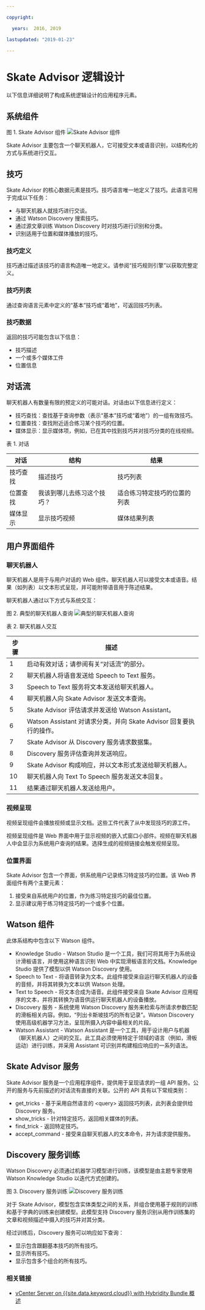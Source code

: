 ```yaml
---

copyright:

  years:  2016, 2019

lastupdated: "2019-01-23"

---
```


# Skate Advisor 逻辑设计

以下信息详细说明了构成系统逻辑设计的应用程序元素。

## 系统组件

图 1. Skate Advisor 组件
![Skate Advisor 组件](vcscar-components.svg)

Skate Advisor 主要包含一个聊天机器人，它可接受文本或语音识别，以结构化的方式与系统进行交互。

## 技巧

Skate Advisor 的核心数据元素是技巧。技巧语言唯一地定义了技巧。此语言可用于完成以下任务：
- 与聊天机器人就技巧进行交谈。
- 通过 Watson Discovery 搜索技巧。
- 通过源文章训练 Watson Discovery 时对技巧进行识别和分类。
- 识别适用于位置和媒体播放的技巧。

### 技巧定义

技巧通过描述该技巧的语言构造唯一地定义。请参阅“技巧规则引擎”以获取完整定义。

### 技巧列表

通过查询语言元素中定义的“基本”技巧或“着地”，可返回技巧列表。

### 技巧数据

返回的技巧可能包含以下信息：
- 技巧描述
- 一个或多个媒体工件
- 位置信息

## 对话流

聊天机器人有数量有限的预定义的可能对话。对话由以下信息进行定义：
- 技巧查找：查找基于查询参数（表示“基本”技巧或“着地”）的一组有效技巧。
- 位置查找：查找附近适合练习某个技巧的位置。
- 媒体显示：显示媒体项，例如，已在其中找到技巧并对技巧分类的在线视频。

表 1. 对话

对话|结构|结果
---|---|---
技巧查找|描述技巧|技巧列表
位置查找|我该到哪儿去练习这个技巧？|适合练习特定技巧的位置的列表
媒体显示|显示技巧视频|媒体结果列表

## 用户界面组件

### 聊天机器人

聊天机器人是用于与用户对话的 Web 组件。聊天机器人可以接受文本或语音。结果（如列表）以文本形式呈现，并可能附带语音用于陈述结果。

聊天机器人通过以下方式与系统交互：

图 2. 典型的聊天机器人查询
![典型的聊天机器人查询](vcscar-query.svg)

表 2. 聊天机器人交互

步骤|描述
---|---
1|启动有效对话；请参阅有关“对话流”的部分。
2|聊天机器人将语音发送给 Speech to Text 服务。
3|Speech to Text 服务将文本发送给聊天机器人。
4|聊天机器人向 Skate Advisor 发送文本查询。
5|Skate Advisor 评估请求并发送给 Watson Assistant。
6|Watson Assistant 对请求分类，并向 Skate Advisor 回复要执行的操作。
7|Skate Advisor 从 Discovery 服务请求数据集。
8|Discovery 服务评估查询并发送响应。
9|Skate Advisor 构成响应，并以文本形式发送给聊天机器人。
10|聊天机器人向 Text To Speech 服务发送文本回复。
11|结果通过聊天机器人发送给用户。

### 视频呈现

视频呈现组件会播放视频或显示文档。这些工件代表了从中发现技巧的源工件。

视频呈现组件是 Web 界面中用于显示视频的嵌入式窗口小部件。视频在聊天机器人中会显示为系统用户查询的结果。选择生成的视频链接会触发视频呈现。

### 位置界面

Skate Advisor 包含一个界面，供系统用户记录练习特定技巧的位置。该 Web 界面组件有两个主要元素：
1. 接受来自系统用户的位置，作为练习特定技巧的最佳位置。
2. 显示建议用于练习特定技巧的一个或多个位置。

## Watson 组件

此体系结构中包含以下 Watson 组件。
* Knowledge Studio - Watson Studio 是一个工具，我们可将其用于为系统设计滑板语言，并使用这种语言识别 Web 中实现滑板语言的文档。Knowledge Studio 提供了模型以供 Watson Discovery 使用。
* Speech to Text - 将语音转录为文本。此组件接受来自运行聊天机器人的设备的音频，并将其转换为文本以供 Watson 处理。
* Text to Speech - 将文本合成为语音。此组件接受来自 Skate Advisor 应用程序的文本，并将其转换为语音供运行聊天机器人的设备播放。
* Discovery 服务 - 系统使用 Watson Discovery 服务来检索与所请求参数匹配的滑板相关内容。例如，“列出卡斯坡技巧的所有记录”。Watson Discovery 使用高级机器学习方法，呈现所摄入内容中最相关的片段。
* Watson Assistant - Watson Assistant 是一个工具，用于设计用户与机器（聊天机器人）之间的交互。此工具必须使用特定于领域的语言（例如，滑板运动）进行训练，并采用 Assistant 可识别并构建相应响应的一系列语法。

## Skate Advisor 服务

Skate Advisor 服务是一个应用程序组件，提供用于呈现请求的一组 API 服务。公开的服务与先前描述的对话流有直接的关联。公开的 API 具有以下常规类别：
* get_tricks - 基于采用自然语言的 <query\> 返回技巧列表，此列表会提供给 Discovery 服务。
* show_tricks - 针对特定技巧，返回相关媒体的列表。
* find_trick - 返回特定技巧。
* accept_command - 接受来自聊天机器人的文本命令，并为请求提供服务。

## Discovery 服务训练

Watson Discovery 必须通过机器学习模型进行训练，该模型是由主题专家使用 Watson Knowledge Studio 以迭代方式创建的。

图 3. Discovery 服务训练
![Discovery 服务训练](vcscar-training.svg)

对于 Skate Advisor，模型包含实体类型之间的关系，并组合使用基于规则的训练和基于字典的训练来创建模型。此模型支持 Discovery 服务识别从用作训练集的文章和视频描述中摄入的技巧并对其分类。

经过训练后，Discovery 服务可以响应如下查询：
- 显示包含跟翻基本技巧的所有技巧。
- 显示所有技巧。
- 显示包含多个组合的所有技巧。

### 相关链接

* [vCenter Server on {{site.data.keyword.cloud}} with Hybridity Bundle 概述](/docs/services/vmwaresolutions/archiref/vcs/vcs-hybridity-intro.html)
